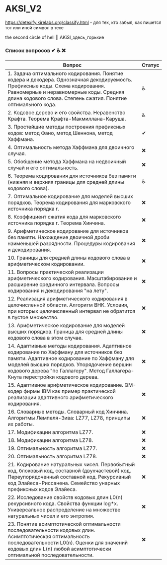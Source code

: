 # AKSI_V2
https://detexify.kirelabs.org/classify.html - для тех, кто забыл, как пишется тот или иной символ в техе

the second circle of hell || AKiSI_здесь_горькие


### Список вопросов ✔ ♿ ❌

| Вопрос                                                       | Статус |
| ------------------------------------------------------------ | ------ |
| 1.	Задача оптимального кодирования. Понятие кодера и декодера. Однозначная декодируемость. Префиксные коды. Схема кодирования. Равномерные и неравномерные коды. Средняя длина кодового слова. Степень сжатия. Понятие оптимального кода.| ♿      |
| 2.	Кодовое дерево и его свойства. Неравенство Крафта. Теорема Крафта-Макмиллана-Каруша.|  ♿   |
| 3.	Простейшие методы построения префиксных кодов: метод Фано, метод Шеннона, метод Хаффмана.| ✔      | 
| 4.	Оптимальность метода Хаффмана для двоичного случая.| ❌      |
| 5.	Обобщение метода Хаффмана на недвоичный случай и его оптимальность.| ❌      |
| 6.	Теорема кодирования для источников без памяти (нижняя и верхняя границы для средней длины кодового слова).| ♿      |
| 7.	Оптимальное кодирование для моделей высших порядков. Теорема кодирования для марковского источника порядка r.| ❌      |
| 8.	Коэффициент сжатия кода для марковского источника порядка r. Теорема Хинчина.| ❌      |
| 9.	Арифметическое кодирование для источников без памяти. Нахождение двоичной дроби наименьшей разрядности. Процедуры кодирования и декодирования. | ❌      |
| 10.	Границы для средней длины кодового слова в арифметическом кодировании.| ❌      |
| 11.	Вопросы практической реализации арифметического кодирования. Масштабирование и расширение срединного интервала. Вопросы кодирования и декодирования "на лету". | ❌      |
| 12.	Реализация арифметического кодирования в целочисленной области. Алгоритм ВНК. Условия, при которых целочисленный интервал не обратится в пустое множество.| ❌      |
| 13.	Арифметическое кодирование для моделей высших порядков. Граница для средней длины кодового слова в этом случае.| ❌      |
| 14.	Адаптивные методы кодирования. Адаптивное кодирование по Хаффману для источников без памяти. Адаптивное кодирование по Хаффману для моделей высших порядков. Упорядочение вершин кодового дерева "по Галлагеру". Метод Галлагера-Кнута перестройки кодового дерева. | ❌      |
| 15.	Адаптивное арифметическое кодирование. QM-кодер фирмы IBM как пример практической реализации адаптивного арифметического кодирования.| ❌      |
| 16.	Словарные методы. Словарный код Хинчина. Алгоритмы Лемпеля-Зива: LZ77, LZ78, принципы их работы.| ❌      |
| 17.	Модификации алгоритма LZ77.| ❌      |
| 18.	Модификации алгоритма LZ78.| ❌      |
| 19.	Оптимальность алгоритма LZ77.| ❌      |
| 20.	Оптимальность алгоритма LZ78.| ❌      |
| 21.	Кодирование натуральных чисел. Первобытный код, блоковый код, составной (двухчастевой) код. Переупорядоченный составной код. Рекурсивный код Элайеса-Риссанена. Семейство унарных префиксных кодов Элайеса.| ❌      |
| 22.	Исследование свойств кодовых длин L0(n) рекурсивного кода. Свойства функции log*x. Универсальное распределение на множестве натуральных чисел и его энтропия.| ❌      |
 | 23.	Понятие асимптотической оптимальности последовательности кодовых длин. Асимптотическая оптимальность последовательности L0(n). Оценки для значений кодовых длин L(n) любой асимптотически оптимальной последовательности.| ❌      |
